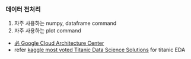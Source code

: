 ### 데이터 전처리

1. 자주 사용하는 numpy, dataframe command
2. 자주 사용하는 plot command

* [必 Google Cloud Architecture Center](https://cloud.google.com/architecture/data-preprocessing-for-ml-with-tf-transform-pt1)
* refer [kaggle most voted Titanic Data Science Solutions](https://www.kaggle.com/startupsci/titanic-data-science-solutions) for titanic EDA
